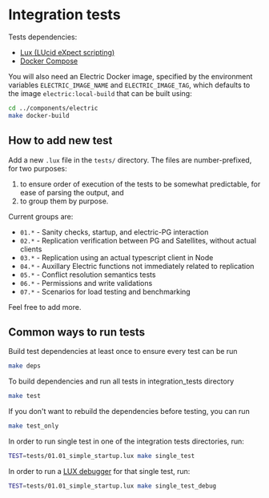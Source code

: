 # Integration tests

Tests dependencies:
- [Lux (LUcid eXpect scripting) ](https://github.com/hawk/lux/blob/master/INSTALL.md)
- [Docker Compose](https://docs.docker.com/compose/install/)


You will also need an Electric Docker image, specified by the environment variables `ELECTRIC_IMAGE_NAME` and `ELECTRIC_IMAGE_TAG`, which defaults to the image `electric:local-build` that can be built using:
```sh
cd ../components/electric
make docker-build
```

## How to add new test

Add a new `.lux` file in the `tests/` directory. The files are number-prefixed, for two purposes:
1. to ensure order of execution of the tests to be somewhat predictable, for ease of parsing the output, and
2. to group them by purpose.

Current groups are:
- `01.*` - Sanity checks, startup, and electric-PG interaction
- `02.*` - Replication verification between PG and Satellites, without actual clients
- `03.*` - Replication using an actual typescript client in Node
- `04.*` - Auxillary Electric functions not immediately related to replication
- `05.*` - Conflict resolution semantics tests
- `06.*` - Permissions and write validations
- `07.*` - Scenarios for load testing and benchmarking

Feel free to add more.

## Common ways to run tests

Build test dependencies at least once to ensure every test can be run
```sh
make deps
```

To build dependencies and run all tests in integration_tests directory
```sh
make test
```

If you don't want to rebuild the dependencies before testing, you can run
```sh
make test_only
```

In order to run single test in one of the integration tests directories, run:

```sh
TEST=tests/01.01_simple_startup.lux make single_test
```

In order to run a [LUX debugger](https://github.com/hawk/lux/blob/master/doc/lux.md#debug_cmds) for that single test, run: 

```sh
TEST=tests/01.01_simple_startup.lux make single_test_debug
```
